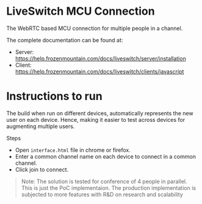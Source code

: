 # LiveSwitch MCU Connection
The WebRTC based MCU connection for multiple people in a channel.

The complete documentation can be found at: 

- Server: https://help.frozenmountain.com/docs/liveswitch/server/installation
- Client: https://help.frozenmountain.com/docs/liveswitch/clients/javascript

# Instructions to run
The build when run on different devices, automatically represents the new user on each device. Hence, making
it easier to test across devices for augmenting multiple users.

Steps
- Open `interface.html` file in chrome or firefox.
- Enter a common channel name on each device to connect in a common channel.
- Click join to connect.

> Note: The solution is tested for conference of 4 people in parallel. This is just the PoC implementaion. The production implementation is subjected to more features with R&D on research and scalability